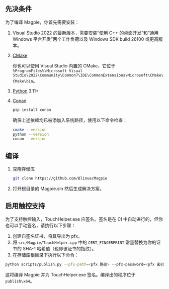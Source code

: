 ## 先决条件

为了编译 Magpie，你首先需要安装：

1. Visual Studio 2022 的最新版本，需要安装“使用 C++ 的桌面开发”和“通用 Windows 平台开发”两个工作负荷以及 Windows SDK build 26100 或更高版本。
2. [CMake](https://cmake.org/)

   你也可以使用 Visual Studio 内置的 CMake，它位于 `%ProgramFiles%\Microsoft Visual Studio\2022\Community\Common7\IDE\CommonExtensions\Microsoft\CMake\CMake\bin`。
3. [Python](https://www.python.org/) 3.11+
4. [Conan](https://conan.io/)

   ```bash
   pip install conan
   ```
   
   确保上述依赖均已被添加入系统路径，使用以下命令检查：
   ```bash
   cmake --version
   python --version
   conan --version
   ```

## 编译

1. 克隆存储库

   ```bash
   git clone https://github.com/Blinue/Magpie
   ```

2. 打开根目录的 Magpie.sln 然后生成解决方案。

## 启用触控支持

为了支持触控输入，TouchHelper.exe 应签名。签名是在 CI 中自动进行的，但你也可以手动签名，请执行以下步骤：

1. 创建自签名证书，将其导出为 pfx。
2. 将 `src/Magpie/TouchHelper.cpp` 中的 `CERT_FINGERPRINT` 常量替换为你的证书的 SHA-1 哈希值（也即该证书的指纹）。
3. 在存储库根目录下执行以下命令：

```bash
python scripts/publish.py --pfx-path=<pfx 路径> --pfx-password=<pfx 密码>
```

这将编译 Magpie 并为 TouchHelper.exe 签名。编译出的程序位于 `publish\x64`。
